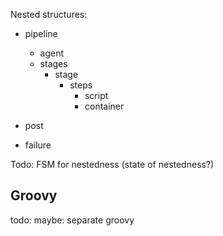 
Nested structures:
* pipeline
   * agent
   * stages
      * stage
         * steps
            * script
            * container

* post
* failure

Todo: FSM for nestedness (state of nestedness?)

## Groovy


todo: maybe: separate groovy
